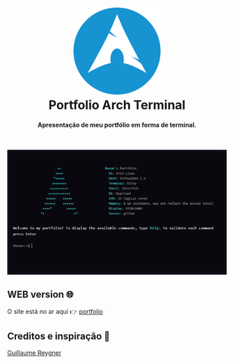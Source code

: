 <h1 align="center">
  <br>
  <a href="https://ronan-sac.github.io/portfolio/"><img src="assets/arch.png" alt="Portfolio" width="200"></a>
  <br>
Portfolio Arch Terminal<br>
</h1>
<h4 align="center">Apresentação de meu portfólio em forma de terminal.</h4>
<br>

![portfolio](assets/preview.png)

## WEB version 🌐

O site está no ar aqui 👉 [portfolio](https://ronan-sac.github.io/portfolio/)
## Creditos e inspiração 🔗
[Guillaume Reygner](https://github.com/guillaume-rygn)